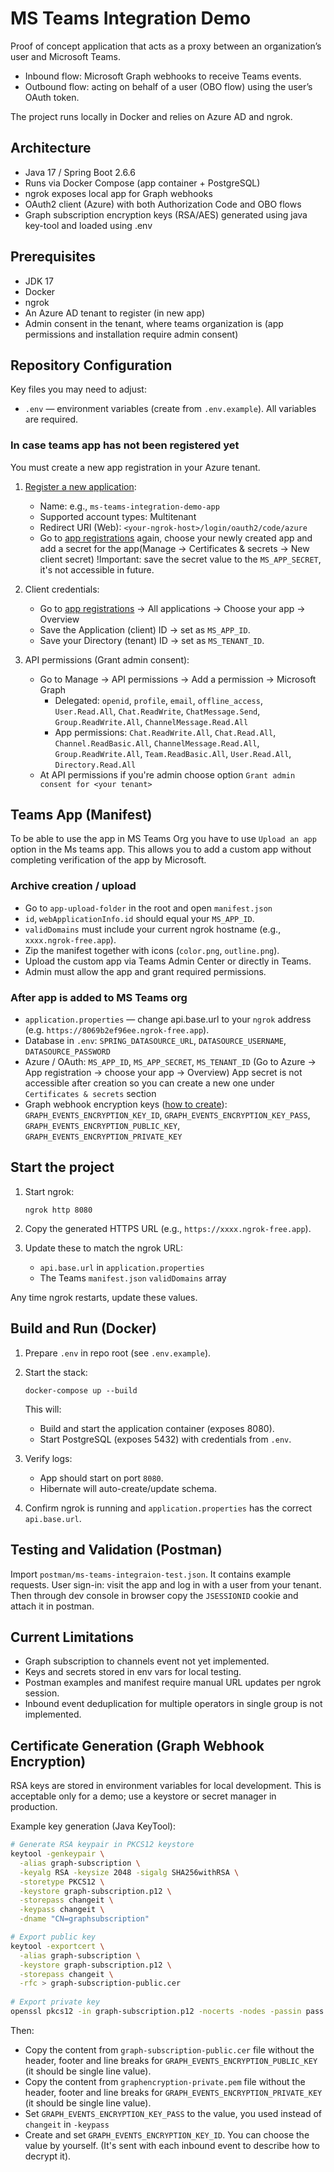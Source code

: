 # MS Teams Integration Demo

Proof of concept application that acts as a proxy between an organization’s user and Microsoft Teams.

* Inbound flow: Microsoft Graph webhooks to receive Teams events.
* Outbound flow: acting on behalf of a user (OBO flow) using the user’s OAuth token.

The project runs locally in Docker and relies on Azure AD and ngrok.

## Architecture

* Java 17 / Spring Boot 2.6.6
* Runs via Docker Compose (app container + PostgreSQL)
* ngrok exposes local app for Graph webhooks
* OAuth2 client (Azure) with both Authorization Code and OBO flows
* Graph subscription encryption keys (RSA/AES) generated using java key-tool and loaded using .env

## Prerequisites

* JDK 17
* Docker
* ngrok
* An Azure AD tenant to register (in new app)
* Admin consent in the tenant, where teams organization is (app permissions and installation require admin consent)

## Repository Configuration

Key files you may need to adjust:
* `.env` — environment variables (create from `.env.example`). All variables are required.

### In case teams app has not been registered yet

You must create a new app registration in your Azure tenant.

1. [Register a new application](https://portal.azure.com/#view/Microsoft_AAD_RegisteredApps/CreateApplicationBlade/quickStartType~/null/isMSAApp~/false):

   * Name: e.g., `ms-teams-integration-demo-app`
   * Supported account types: Multitenant
   * Redirect URI (Web): `<your-ngrok-host>/login/oauth2/code/azure`
   * Go to [app registrations](https://portal.azure.com/#view/Microsoft_AAD_RegisteredApps/ApplicationsListBlade) again, choose your newly created app and add a secret for the app(Manage -> Certificates & secrets -> New client secret)
!Important: save the secret value to the `MS_APP_SECRET`, it's not accessible in future.

2. Client credentials:

   * Go to [app registrations](https://portal.azure.com/#view/Microsoft_AAD_RegisteredApps/ApplicationsListBlade) -> All applications -> Choose your app -> Overview
   * Save the Application (client) ID → set as `MS_APP_ID`.
   * Save your Directory (tenant) ID → set as `MS_TENANT_ID`.

3. API permissions (Grant admin consent):

   * Go to Manage -> API permissions -> Add a permission -> Microsoft Graph
     * Delegated: `openid`, `profile`, `email`, `offline_access`, `User.Read.All`, `Chat.ReadWrite`, `ChatMessage.Send`, `Group.ReadWrite.All`, `ChannelMessage.Read.All`
     * App permissions: `Chat.ReadWrite.All`, `Chat.Read.All`, `Channel.ReadBasic.All`, `ChannelMessage.Read.All`,  `Group.ReadWrite.All`, `Team.ReadBasic.All`, `User.Read.All`, `Directory.Read.All`
   * At API permissions if you're admin choose option `Grant admin consent for <your tenant>`

## Teams App (Manifest)

To be able to use the app in MS Teams Org you have to use `Upload an app` option in the Ms teams app.
This allows you to add a custom app without completing verification of the app by Microsoft.

### Archive creation / upload

* Go to `app-upload-folder` in the root and open `manifest.json`
* `id`, `webApplicationInfo.id` should equal your `MS_APP_ID`.
* `validDomains` must include your current ngrok hostname (e.g., `xxxx.ngrok-free.app`).
* Zip the manifest together with icons (`color.png`, `outline.png`).
* Upload the custom app via Teams Admin Center or directly in Teams.
* Admin must allow the app and grant required permissions.

### After app is added to MS Teams org

* `application.properties` — change api.base.url to your `ngrok` address (e.g. `https://8069b2ef96ee.ngrok-free.app`).
* Database in `.env`: `SPRING_DATASOURCE_URL`, `DATASOURCE_USERNAME`, `DATASOURCE_PASSWORD`
* Azure / OAuth: `MS_APP_ID`, `MS_APP_SECRET`, `MS_TENANT_ID` (Go to Azure -> App registration -> choose your app -> Overview)
App secret is not accessible after creation so you can create a new one under  `Certificates & secrets` section
* Graph webhook encryption keys ([how to create](#certificate-generation-graph-webhook-encryption)):
  `GRAPH_EVENTS_ENCRYPTION_KEY_ID`, `GRAPH_EVENTS_ENCRYPTION_KEY_PASS`,
  `GRAPH_EVENTS_ENCRYPTION_PUBLIC_KEY`, `GRAPH_EVENTS_ENCRYPTION_PRIVATE_KEY`


## Start the project

1. Start ngrok:

   ```
   ngrok http 8080
   ```
2. Copy the generated HTTPS URL (e.g., `https://xxxx.ngrok-free.app`).
3. Update these to match the ngrok URL:

    * `api.base.url` in `application.properties`
    * The Teams `manifest.json` `validDomains` array

Any time ngrok restarts, update these values.

## Build and Run (Docker)

1. Prepare `.env` in repo root (see `.env.example`).

2. Start the stack:

   ```
   docker-compose up --build
   ```

   This will:

    * Build and start the application container (exposes 8080).
    * Start PostgreSQL (exposes 5432) with credentials from `.env`.

3. Verify logs:

    * App should start on port `8080`.
    * Hibernate will auto-create/update schema.

4. Confirm ngrok is running and `application.properties` has the correct `api.base.url`.

## Testing and Validation (Postman)

Import `postman/ms-teams-integraion-test.json`. It contains example requests. 
User sign-in: visit the app and log in with a user from your tenant. Then through dev console
in browser copy the `JSESSIONID` cookie and attach it in postman. 


## Current Limitations

* Graph subscription to channels event not yet implemented.
* Keys and secrets stored in env vars for local testing.
* Postman examples and manifest require manual URL updates per ngrok session.
* Inbound event deduplication for multiple operators in single group is not implemented.


## Certificate Generation (Graph Webhook Encryption)

RSA keys are stored in environment variables for local development. This is acceptable only for a demo;
use a keystore or secret manager in production.

Example key generation (Java KeyTool):

```bash
# Generate RSA keypair in PKCS12 keystore
keytool -genkeypair \
  -alias graph-subscription \
  -keyalg RSA -keysize 2048 -sigalg SHA256withRSA \
  -storetype PKCS12 \
  -keystore graph-subscription.p12 \
  -storepass changeit \
  -keypass changeit \
  -dname "CN=graphsubscription"

# Export public key
keytool -exportcert \
  -alias graph-subscription \
  -keystore graph-subscription.p12 \
  -storepass changeit \
  -rfc > graph-subscription-public.cer
  
# Export private key
openssl pkcs12 -in graph-subscription.p12 -nocerts -nodes -passin pass:changeit -out graphencryption-private.pem
```

Then:

* Copy the content from `graph-subscription-public.cer` file without the header, footer and line breaks for `GRAPH_EVENTS_ENCRYPTION_PUBLIC_KEY` (it should be single line value).
* Copy the content from `graphencryption-private.pem` file without the header, footer and line breaks for `GRAPH_EVENTS_ENCRYPTION_PRIVATE_KEY` (it should be single line value).
* Set `GRAPH_EVENTS_ENCRYPTION_KEY_PASS` to the value, you used instead of `changeit` in `-keypass`
* Create and set `GRAPH_EVENTS_ENCRYPTION_KEY_ID`. You can choose the value by yourself.
  (It's sent with each inbound event to describe how to decrypt it).

